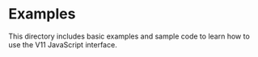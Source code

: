 # Examples

This directory includes basic examples and sample code to learn how to use the
V11 JavaScript interface.
